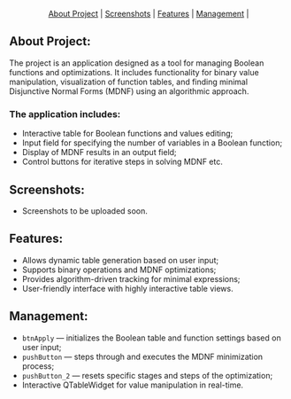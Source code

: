 <p align="center">
  <a href="#about-project">About Project</a> |
  <a href="#screenshots">Screenshots</a> |
  <a href="#features">Features</a> |
  <a href="#management">Management</a> |
</p>

## About Project:
The project is an application designed as a tool for managing Boolean functions and optimizations. It includes functionality for binary value manipulation, visualization of function tables, and finding minimal Disjunctive Normal Forms (MDNF) using an algorithmic approach.

### The application includes:
+ Interactive table for Boolean functions and values editing;
+ Input field for specifying the number of variables in a Boolean function;
+ Display of MDNF results in an output field;
+ Control buttons for iterative steps in solving MDNF etc.

## Screenshots:
+ Screenshots to be uploaded soon.

## Features:
+ Allows dynamic table generation based on user input;
+ Supports binary operations and MDNF optimizations;
+ Provides algorithm-driven tracking for minimal expressions;
+ User-friendly interface with highly interactive table views.

## Management:
+ `btnApply` — initializes the Boolean table and function settings based on user input;
+ `pushButton` — steps through and executes the MDNF minimization process;
+ `pushButton_2` — resets specific stages and steps of the optimization;
+ Interactive QTableWidget for value manipulation in real-time.
